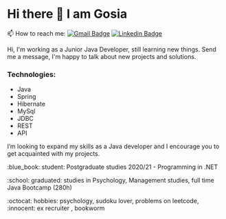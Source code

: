 # Hi there 👋 I am Gosia

<!--
**GosiaSo/GosiaSo** is a ✨ _special_ ✨ repository because its `README.md` (this file) appears on your GitHub profile.

Here are some ideas to get you started:

- 🔭 I’m currently working on ...
- 🌱 I’m currently learning ...
- 👯 I’m looking to collaborate on ...
- 🤔 I’m looking for help with ...
- 💬 Ask me about ...
- 📫 How to reach me: ...
- 😄 Pronouns: ...
- ⚡ Fun fact: ...

 
-->

📫 How to reach me:
[![Gmail Badge](https://img.shields.io/badge/-sobocinska.malgo@gmail.com-c14438?style=flat&logo=Gmail&logoColor=white&link=mailto:sobocinska.malgo@gmail.com)](mailto:sobocinska.malgo@gmail.com) 
[![Linkedin Badge](https://img.shields.io/badge/-malgorzatasobocinska-0072b1?style=flat&logo=Linkedin&logoColor=white&link=https://www.linkedin.com/in/malgorzatasobocinska/)](https://www.linkedin.com/in/malgorzatasobocinska/) <p align='left'>
  <p> Hi, I'm working as a Junior Java Developer, still learning new things. Send me a message, I'm happy to talk about new projects and solutions. </p>
  
### Technologies:
  - Java
  - Spring
  - Hibernate
  - MySql
  - JDBC
  - REST
  - API

<p> I’m looking to expand my skills as a Java developer and I encourage you to get acquainted with my projects. </p>

<p>  :blue_book: student: Postgraduate studies 2020/21 -  Programming in .NET </p>
<p> :school: graduated: studies in Psychology, Management studies, full time Java Bootcamp (280h) </p>
</p>
<p> :octocat: hobbies: psychology, sudoku lover, problems on leetcode, :innocent: ex recruiter , bookworm </p>

